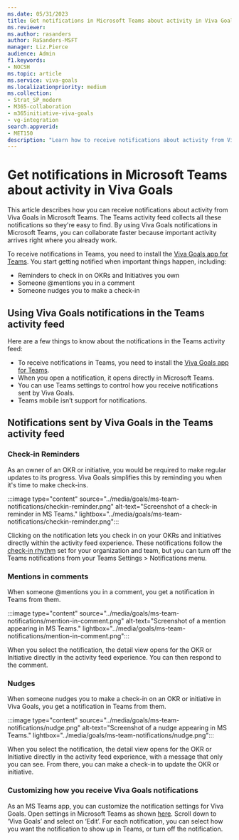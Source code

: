 ```yaml
---
ms.date: 05/31/2023
title: Get notifications in Microsoft Teams about activity in Viva Goals 
ms.reviewer: 
ms.author: rasanders
author: RaSanders-MSFT
manager: Liz.Pierce
audience: Admin
f1.keywords:
- NOCSH
ms.topic: article
ms.service: viva-goals
ms.localizationpriority: medium
ms.collection:  
- Strat_SP_modern
- M365-collaboration
- m365initiative-viva-goals  
- vg-integration
search.appverid:
- MET150
description: "Learn how to receive notifications about activity from Viva Goals in Microsoft Teams."
---
```


# Get notifications in Microsoft Teams about activity in Viva Goals 

This article describes how you can receive notifications about activity from Viva Goals in Microsoft Teams. The Teams activity feed collects all these notifications so they're easy to find. By using Viva Goals notifications in Microsoft Teams, you can collaborate faster because important activity arrives right where you already work. 

To receive notifications in Teams, you need to install the [Viva Goals app for Teams](configure-ms-teams-integration.md). You start getting notified when important things happen, including: 

- Reminders to check in on OKRs and Initiatives you own 
- Someone @mentions you in a comment 
- Someone nudges you to make a check-in 

## Using Viva Goals notifications in the Teams activity feed 

Here are a few things to know about the notifications in the Teams activity feed: 

- To receive notifications in Teams, you need to install the [Viva Goals app for Teams](configure-ms-teams-integration.md). 
- When you open a notification, it opens directly in Microsoft Teams. 
- You can use Teams settings to control how you receive notifications sent by Viva Goals. 
- Teams mobile isn’t support for notifications. 

## Notifications sent by Viva Goals in the Teams activity feed 

### Check-in Reminders 

As an owner of an OKR or initiative, you would be required to make regular updates to its progress. Viva Goals simplifies this by reminding you when it's time to make check-ins. 

:::image type="content" source="../media/goals/ms-team-notifications/checkin-reminder.png" alt-text="Screenshot of a check-in reminder in MS Teams." lightbox="../media/goals/ms-team-notifications/checkin-reminder.png":::

Clicking on the notification lets you check in on your OKRs and initiatives directly within the activity feed experience. These notifications follow the [check-in rhythm](check-in-reminders.md) set for your organization and team, but you can turn off the Teams notifications from your Teams Settings > Notifications menu.

### Mentions in comments 

When someone @mentions you in a comment, you get a notification in Teams from them. 

:::image type="content" source="../media/goals/ms-team-notifications/mention-in-comment.png" alt-text="Screenshot of a mention appearing in MS Teams." lightbox="../media/goals/ms-team-notifications/mention-in-comment.png":::

When you select the notification, the detail view opens for the OKR or Initiative directly in the activity feed experience. You can then respond to the comment. 

### Nudges

When someone nudges you to make a check-in on an OKR or initiative in Viva Goals, you get a notification in Teams from them. 

:::image type="content" source="../media/goals/ms-team-notifications/nudge.png" alt-text="Screenshot of a nudge appearing in MS Teams." lightbox="../media/goals/ms-team-notifications/nudge.png":::

When you select the notification, the detail view opens for the OKR or Initiative directly in the activity feed experience, with a message that only you can see. From there, you can make a check-in to update the OKR or initiative. 

### Customizing how you receive Viva Goals notifications 

As an MS Teams app, you can customize the notification settings for Viva Goals. Open settings in Microsoft Teams as shown [here](https://support.microsoft.com/en-us/office/manage-notification-settings-348672f7-9ed0-4b96-86ed-d6fdcecb4096). Scroll down to ‘Viva Goals’ and select on ‘Edit’. For each notification, you can select how you want the notification to show up in Teams, or turn off the notification. 